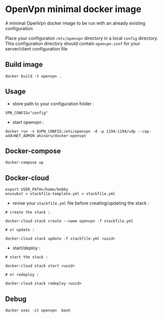 # OpenVpn minimal docker image

A minimal OpenVpn docker image to be run with an already existing configuration

Place your configuraton `/etc/openvpn` directory in a local `config` directory. This configuration directory should contain `openvpn.conf` for your server/client configuration file

## Build image

```
docker build -t openvpn .
```

## Usage

* store path to your configuration folder : 

```
VPN_CONFIG="config"
```

* start openvpn  :

```
docker run -v $VPN_CONFIG:/etc/openvpn -d -p 1194:1194/udp --cap-add=NET_ADMIN akinaru/docker-openvpn
```

## Docker-compose

```
docker-compose up
```

## Docker-cloud

```
export USER_PATH=/home/bobby
envsubst < stackfile-template.yml > stackfile.yml
```

* revise your `stackfile.yml` file before creating/updating the stack :

```
# create the stack :

docker-cloud stack create --name openvpn -f stackfile.yml

# or update :

docker-cloud stack update -f stackfile.yml <uuid>
```

* start/deploy :

```
# start the stack :

docker-cloud stack start <uuid>

# or redeploy :

docker-cloud stack redeploy <uuid>
```

## Debug 

```
docker exec -it openvpn  bash
```